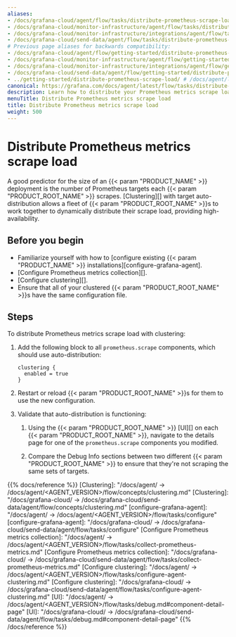 ```yaml
---
aliases:
- /docs/grafana-cloud/agent/flow/tasks/distribute-prometheus-scrape-load/
- /docs/grafana-cloud/monitor-infrastructure/agent/flow/tasks/distribute-prometheus-scrape-load/
- /docs/grafana-cloud/monitor-infrastructure/integrations/agent/flow/tasks/distribute-prometheus-scrape-load/
- /docs/grafana-cloud/send-data/agent/flow/tasks/distribute-prometheus-scrape-load/
# Previous page aliases for backwards compatibility:
- /docs/grafana-cloud/agent/flow/getting-started/distribute-prometheus-scrape-load/
- /docs/grafana-cloud/monitor-infrastructure/agent/flow/getting-started/distribute-prometheus-scrape-load/
- /docs/grafana-cloud/monitor-infrastructure/integrations/agent/flow/getting-started/distribute-prometheus-scrape-load/
- /docs/grafana-cloud/send-data/agent/flow/getting-started/distribute-prometheus-scrape-load/
- ../getting-started/distribute-prometheus-scrape-load/ # /docs/agent/latest/flow/getting-started/distribute-prometheus-scrape-load/
canonical: https://grafana.com/docs/agent/latest/flow/tasks/distribute-prometheus-scrape-load/
description: Learn how to distribute your Prometheus metrics scrape load
menuTitle: Distribute Prometheus metrics scrape load
title: Distribute Prometheus metrics scrape load
weight: 500
---
```


# Distribute Prometheus metrics scrape load

A good predictor for the size of an {{< param "PRODUCT_NAME" >}} deployment is the number of Prometheus targets each {{< param "PRODUCT_ROOT_NAME" >}} scrapes.
[Clustering][] with target auto-distribution allows a fleet of {{< param "PRODUCT_ROOT_NAME" >}}s to work together to dynamically distribute their scrape load, providing high-availability.

## Before you begin

- Familiarize yourself with how to [configure existing {{< param "PRODUCT_NAME" >}} installations][configure-grafana-agent].
- [Configure Prometheus metrics collection][].
- [Configure clustering][].
- Ensure that all of your clustered {{< param "PRODUCT_ROOT_NAME" >}}s have the same configuration file.

## Steps

To distribute Prometheus metrics scrape load with clustering:

1. Add the following block to all `prometheus.scrape` components, which should use auto-distribution:

   ```river
   clustering {
     enabled = true
   }
   ```

1. Restart or reload {{< param "PRODUCT_ROOT_NAME" >}}s for them to use the new configuration.

1. Validate that auto-distribution is functioning:

   1. Using the {{< param "PRODUCT_ROOT_NAME" >}} [UI][] on each {{< param "PRODUCT_ROOT_NAME" >}}, navigate to the details page for one of the `prometheus.scrape` components you modified.

   1. Compare the Debug Info sections between two different {{< param "PRODUCT_ROOT_NAME" >}} to ensure that they're not scraping the same sets of targets.

{{% docs/reference %}}
[Clustering]: "/docs/agent/ -> /docs/agent/<AGENT_VERSION>/flow/concepts/clustering.md"
[Clustering]: "/docs/grafana-cloud/ -> /docs/grafana-cloud/send-data/agent/flow/concepts/clustering.md"
[configure-grafana-agent]: "/docs/agent/ -> /docs/agent/<AGENT_VERSION>/flow/tasks/configure"
[configure-grafana-agent]: "/docs/grafana-cloud/ -> /docs/grafana-cloud/send-data/agent/flow/tasks/configure"
[Configure Prometheus metrics collection]: "/docs/agent/ -> /docs/agent/<AGENT_VERSION>/flow/tasks/collect-prometheus-metrics.md"
[Configure Prometheus metrics collection]: "/docs/grafana-cloud/ -> /docs/grafana-cloud/send-data/agent/flow/tasks/collect-prometheus-metrics.md"
[Configure clustering]: "/docs/agent/ -> /docs/agent/<AGENT_VERSION>/flow/tasks/configure-agent-clustering.md"
[Configure clustering]: "/docs/grafana-cloud/ -> /docs/grafana-cloud/send-data/agent/flow/tasks/configure-agent-clustering.md"
[UI]: "/docs/agent/ -> /docs/agent/<AGENT_VERSION>/flow/tasks/debug.md#component-detail-page"
[UI]: "/docs/grafana-cloud/ -> /docs/grafana-cloud/send-data/agent/flow/tasks/debug.md#component-detail-page"
{{% /docs/reference %}}
